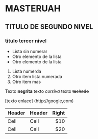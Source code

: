 
# MASTERUAH
## TITULO DE SEGUNDO NIVEL 
### titulo tercer nivel 

- Lista sin numerar 
- Otro elemento de la lista
- Otro elemento  de la lista

1. Lista numerda
1. Otro item lista numerada
1. Otro item mas

Texto **negrita**
texto *cursiva*
texto ~~tachado~~

[texto enlace] (http://google,com)

| Header | Header | Right |
| ------ | ------ | -----: |
| Cell | Cell | $10 |
| Cell | Cell | $20 |

